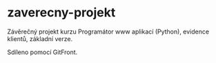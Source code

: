 # zaverecny-projekt
Závěrečný projekt kurzu Programátor www aplikací (Python), evidence klientů, základní verze.

Sdíleno pomocí GitFront.
